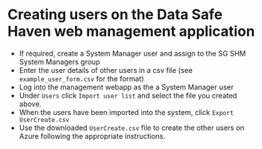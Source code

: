 # Creating users on the Data Safe Haven web management application

 * If required, create a System Manager user and assign to the SG SHM System Managers group  
 * Enter the user details of other users in a csv file (see `example_user_form.csv` for the format)
 * Log into the management webapp as the a System Manager user
 * Under `Users` click `Import user list` and select the file you created above.
 * When the users have been imported into the system, click `Export UserCreate.csv`
 * Use the downloaded `UserCreate.csv` file to create the other users on Azure following the appropriate instructions.
